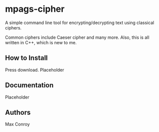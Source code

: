 # mpags-cipher
A simple command line tool for encrypting/decrypting text using classical ciphers.

Common ciphers include Caeser cipher and many more. Also, this is all written in C++, which is new to me.

## How to Install

Press download.
Placeholder

## Documentation

Placeholder 

## Authors

Max Conroy
